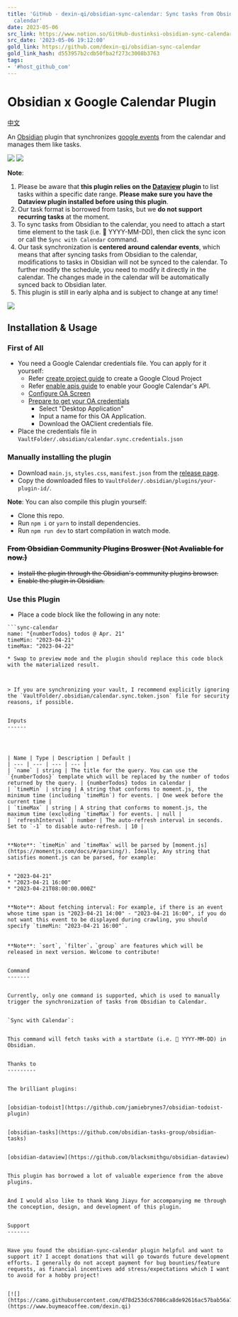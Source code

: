 ```yaml
---
title: 'GitHub - dexin-qi/obsidian-sync-calendar: Sync tasks from Obsidian with system
  calendar'
date: 2023-05-06
src_link: https://www.notion.so/GitHub-dustinksi-obsidian-sync-calendar-at-eleanorkonik-com-ebc579c711494a76a71d675573d41682
src_date: '2023-05-06 19:12:00'
gold_link: https://github.com/dexin-qi/obsidian-sync-calendar
gold_link_hash: d553957b2cdb50fba2f273c3008b3763
tags:
- '#host_github_com'
---
```


Obsidian x Google Calendar Plugin
=================================


[中文](/dexin-qi/obsidian-sync-calendar/blob/main/docs/README.zh-Ch.md)


An [Obsidian](https://obsidian.md/) plugin that synchronizes [google events](https://calendar.google.com/) from the calendar and manages them like tasks.


[![](https://camo.githubusercontent.com/2278107323994f132137ad14b6d966358a030c02530cee5601ab600af6899603/68747470733a2f2f696d672e736869656c64732e696f2f6769746875622f616374696f6e732f776f726b666c6f772f7374617475732f64757374696e6b73692f6f6273696469616e2d73796e632d63616c656e6461722f72656c656173652e796d6c3f7374796c653d736869656c64)](https://camo.githubusercontent.com/2278107323994f132137ad14b6d966358a030c02530cee5601ab600af6899603/68747470733a2f2f696d672e736869656c64732e696f2f6769746875622f616374696f6e732f776f726b666c6f772f7374617475732f64757374696e6b73692f6f6273696469616e2d73796e632d63616c656e6461722f72656c656173652e796d6c3f7374796c653d736869656c64) [![](https://camo.githubusercontent.com/413f9c16083c93c0d16eca531ea7578745e74549d0190bd16ac1eb3a812e54e9/68747470733a2f2f696d672e736869656c64732e696f2f6769746875622f762f72656c656173652f64757374696e6b73692f6f6273696469616e2d73796e632d63616c656e6461723f646973706c61795f6e616d653d746167)](https://camo.githubusercontent.com/413f9c16083c93c0d16eca531ea7578745e74549d0190bd16ac1eb3a812e54e9/68747470733a2f2f696d672e736869656c64732e696f2f6769746875622f762f72656c656173652f64757374696e6b73692f6f6273696469616e2d73796e632d63616c656e6461723f646973706c61795f6e616d653d746167)


**Note**:


1. Please be aware that **this plugin relies on the [Dataview](https://github.com/blacksmithgu/obsidian-dataview) plugin** to list tasks within a specific date range. **Please make sure you have the Dataview plugin installed before using this plugin**.
2. Our task format is borrowed from tasks, but we **do not support recurring tasks** at the moment.
3. To sync tasks from Obsidian to the calendar, you need to attach a start time element to the task (i.e. 🛫 YYYY-MM-DD), then click the sync icon or call the `Sync with Calendar` command.
4. Our task synchronization is **centered around calendar events**, which means that after syncing tasks from Obsidian to the calendar, modifications to tasks in Obsidian will not be synced to the calendar. To further modify the schedule, you need to modify it directly in the calendar. The changes made in the calendar will be automatically synced back to Obsidian later.
5. This plugin is still in early alpha and is subject to change at any time!


[![](/dexin-qi/obsidian-sync-calendar/raw/main/docs/README_DEMO.gif)](/dexin-qi/obsidian-sync-calendar/blob/main/docs/README_DEMO.gif)


Installation & Usage
--------------------


### First of All


* You need a Google Calendar credentials file. You can apply for it yourself:
	+ Refer [create project guide](https://developers.google.com/workspace/guides/create-project) to create a Google Cloud Project
	+ Refer [enable apis guide](https://developers.google.com/workspace/guides/enable-apis) to enable your Google Calendar's API.
	+ [Configure OA Screen](https://console.cloud.google.com/apis/credentials/consent?)
	+ [Prepare to get your OA credentials](https://console.cloud.google.com/apis/credentials/oauthclient)
		- Select "Desktop Application"
		- Input a name for this OA Application.
		- Download the OAClient credentials file.
* Place the credentials file in `VaultFolder/.obsidian/calendar.sync.credentials.json`


### Manually installing the plugin


* Download `main.js`, `styles.css`, `manifest.json` from the [release page](https://github.com/dustinksi/obsidian-sync-calendar/releases).
* Copy the downloaded files to `VaultFolder/.obsidian/plugins/your-plugin-id/`.


**Note**: You can also compile this plugin yourself:


* Clone this repo.
* Run `npm i` or `yarn` to install dependencies.
* Run `npm run dev` to start compilation in watch mode.


### ~~From Obsidian Community Plugins Broswer (Not Avaliable for now.)~~


* ~~Install the plugin through the Obsidian's community plugins browser.~~
* ~~Enable the plugin in Obsidian.~~


### Use this Plugin


* Place a code block like the following in any note:

```
```sync-calendar
name: "{numberTodos} todos @ Apr. 21"
timeMin: "2023-04-21"
timeMax: "2023-04-22"
```
```
* Swap to preview mode and the plugin should replace this code block with the materialized result.



> If you are synchronizing your vault, I recommend explicitly ignoring the `VaultFolder/.obsidian/calendar.sync.token.json` file for security reasons, if possible.


Inputs
------




| Name | Type | Description | Default |
| --- | --- | --- | --- |
| `name` | string | The title for the query. You can use the `{numberTodos}` template which will be replaced by the number of todos returned by the query. | {numberTodos} todos in calendar |
| `timeMin` | string | A string that conforms to moment.js, the minimum time (including `timeMin`) for events. | One week before the current time |
| `timeMax` | string | A string that conforms to moment.js, the maximum time (excluding `timeMax`) for events. | null |
| `refreshInterval` | number | The auto-refresh interval in seconds. Set to `-1` to disable auto-refresh. | 10 |


**Note**: `timeMin` and `timeMax` will be parsed by [moment.js](https://momentjs.com/docs/#/parsing/). Ideally, Any string that satisfies moment.js can be parsed, for example:


* "2023-04-21"
* "2023-04-21 16:00"
* "2023-04-21T08:00:00.000Z"


**Note**: About fetching interval: For example, if there is an event whose time span is "2023-04-21 14:00" - "2023-04-21 16:00", if you do not want this event to be displayed during crawling, you should specify `timeMin: "2023-04-21 16:00"`.


**Note**: `sort`, `filter`，`group` are features which will be released in next version. Welcome to contribute!


Command
-------


Currently, only one command is supported, which is used to manually trigger the synchronization of tasks from Obsidian to Calendar.


`Sync with Calendar`:


This command will fetch tasks with a startDate (i.e. 🛫 YYYY-MM-DD) in Obsidian.


Thanks to
---------


The brilliant plugins:


[obsidian-todoist](https://github.com/jamiebrynes7/obsidian-todoist-plugin)


[obsidian-tasks](https://github.com/obsidian-tasks-group/obsidian-tasks)


[obsidian-dataview](https://github.com/blacksmithgu/obsidian-dataview)


This plugin has borrowed a lot of valuable experience from the above plugins.


And I would also like to thank Wang Jiayu for accompanying me through the conception, design, and development of this plugin.


Support
-------


Have you found the obsidian-sync-calendar plugin helpful and want to support it? I accept donations that will go towards future development efforts. I generally do not accept payment for bug bounties/feature requests, as financial incentives add stress/expectations which I want to avoid for a hobby project!


[![](https://camo.githubusercontent.com/d78d253dc67086ca8de92616ac57bab56a739bed8d7222951acf028265a4c2d5/68747470733a2f2f696d672e6275796d6561636f666665652e636f6d2f627574746f6e2d6170692f3f746578743d427579206d65206120636f6361636f6c6126656d6f6a693df09fa5a426736c75673d646578696e2e716926627574746f6e5f636f6c6f75723d46463546354626666f6e745f636f6c6f75723d66666666666626666f6e745f66616d696c793d436f6f6b6965266f75746c696e655f636f6c6f75723d30303030303026636f666665655f636f6c6f75723d464644443030)](https://www.buymeacoffee.com/dexin.qi)